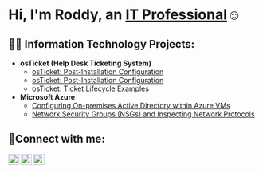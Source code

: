 <h1>Hi, I'm Roddy, an <a href="https://linkedin.com/in/Roddy">IT Professional</a>☺</h1>

<h2>👨‍💻 Information Technology Projects:</h2>

- <b>osTicket (Help Desk Ticketing System)</b>
  - [osTicket: Post-Installation Configuration](https://github.com/rndombou/osticket-Configuration)
  - [osTicket: Post-Installation Configuration](https://github.com/rndombou/post-install-config)
  - [osTicket: Ticket Lifecycle Examples](https://github.com/rndombou/ticket-lifecycle)
- <b>Microsoft Azure</b>
  - [Configuring On-premises Active Directory within Azure VMs](https://github.com/rndombou/configure-ad)
  - [Network Security Groups (NSGs) and Inspecting Network Protocols](https://github.com/rndombou/azure-network-protocols)

<h2>🤳Connect with me:</h2>

[<img align="left" alt="Josh | Twitter" width="22px" src="https://cdn.jsdelivr.net/npm/simple-icons@v3/icons/twitter.svg" />][twitter]
[<img align="left" alt="Josh | LinkedIn" width="22px" src="https://cdn.jsdelivr.net/npm/simple-icons@v3/icons/linkedin.svg" />][linkedin]
[<img align="left" alt="Josh | Instagram" width="22px" src="https://cdn.jsdelivr.net/npm/simple-icons@v3/icons/instagram.svg" />][instagram]

[twitter]: https://twitter.com/Josh
[instagram]: https://www.instagram.com/Josh
[linkedin]: https://linkedin.com/in/Josh
